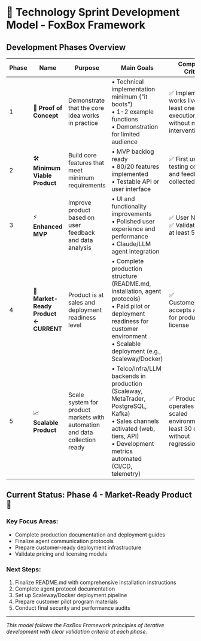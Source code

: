 # 🎯 Technology Sprint Development Model - FoxBox Framework

## Development Phases Overview

| Phase | Name | Purpose | Main Goals | Completion Criteria |
|-------|------|---------|------------|---------------------|
| 1 | 🔁 **Proof of Concept** | Demonstrate that the core idea works in practice | • Technical implementation minimum ("it boots")<br>• 1-2 example functions<br>• Demonstration for limited audience | ✅ Implementation works live on at least one main execution path without manual intervention |
| 2 | 🛠️ **Minimum Viable Product** | Build core features that meet minimum requirements | • MVP backlog ready<br>• 80/20 features implemented<br>• Testable API or user interface | ✅ First user testing completed and feedback collected |
| 3 | ⚡ **Enhanced MVP** | Improve product based on user feedback and data analysis | • UI and functionality improvements<br>• Polished user experience and performance<br>• Claude/LLM agent integration | ✅ User NPS ≥ 8<br>✅ Validation from at least 5 users |
| 4 | 🚀 **Market-Ready Product** **← CURRENT** | Product is at sales and deployment readiness level | • Complete production structure (README.md, installation, agent protocols)<br>• Paid pilot or deployment readiness for customer environment<br>• Scalable deployment (e.g., Scaleway/Docker) | ✅ Customer/investor accepts and pays for product test or license |
| 5 | 📈 **Scalable Product** | Scale system for product markets with automation and data collection ready | • Telco/Infra/LLM backends in production (Scaleway, MetaTrader, PostgreSQL, Kafka)<br>• Sales channels activated (web, tiers, API)<br>• Development metrics automated (CI/CD, telemetry) | ✅ Product operates 24/7 in scaled environment for at least 30 days without regression |

## Current Status: Phase 4 - Market-Ready Product 🚀

### Key Focus Areas:
- Complete production documentation and deployment guides
- Finalize agent communication protocols
- Prepare customer-ready deployment infrastructure
- Validate pricing and licensing models

### Next Steps:
1. Finalize README.md with comprehensive installation instructions
2. Complete agent protocol documentation
3. Set up Scaleway/Docker deployment pipeline
4. Prepare customer pilot program materials
5. Conduct final security and performance audits

---

*This model follows the FoxBox Framework principles of iterative development with clear validation criteria at each phase.*